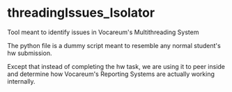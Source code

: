 # threadingIssues_Isolator
Tool meant to identify issues in Vocareum's Multithreading System

The python file is a dummy script meant to resemble any normal student's hw submission.  

Except that instead of completing the hw task, we are using it to peer inside and determine how Vocareum's Reporting Systems are actually working internally.
